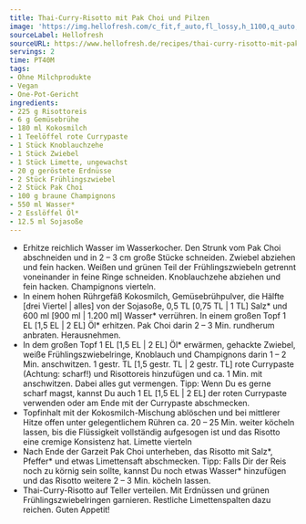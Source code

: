```yaml
---
title: Thai-Curry-Risotto mit Pak Choi und Pilzen
image: 'https://img.hellofresh.com/c_fit,f_auto,fl_lossy,h_1100,q_auto,w_2600/hellofresh_s3/image/thai-curry-risotto-mit-pak-choi-und-pilzen-ea3d3e6d.jpg'
sourceLabel: Hellofresh
sourceURL: https://www.hellofresh.de/recipes/thai-curry-risotto-mit-pak-choi-und-pilzen-62dc3faa400bd9c927055d15
servings: 2
time: PT40M
tags:
- Ohne Milchprodukte
- Vegan
- One-Pot-Gericht
ingredients:
- 225 g Risottoreis
- 6 g Gemüsebrühe
- 180 ml Kokosmilch
- 1 Teelöffel rote Currypaste
- 1 Stück Knoblauchzehe
- 1 Stück Zwiebel
- 1 Stück Limette, ungewachst
- 20 g geröstete Erdnüsse
- 2 Stück Frühlingszwiebel
- 2 Stück Pak Choi
- 100 g braune Champignons
- 550 ml Wasser*
- 2 Esslöffel Öl*
- 12.5 ml Sojasoße
---
```


- Erhitze reichlich Wasser im Wasserkocher. Den Strunk vom Pak Choi abschneiden und in 2 – 3 cm große Stücke schneiden.  Zwiebel abziehen und fein hacken.  Weißen und grünen Teil der Frühlingszwiebeln getrennt voneinander in feine Ringe schneiden.  Knoblauchzehe abziehen und fein hacken.  Champignons vierteln.
- In einem hohen Rührgefäß Kokosmilch, Gemüsebrühpulver, die Hälfte [drei Viertel | alles] von der Sojasoße, 0,5 TL [0,75 TL | 1 TL] Salz\* und 600 ml [900 ml | 1.200 ml] Wasser\* verrühren.  In einem großen Topf 1 EL [1,5 EL | 2 EL] Öl\* erhitzen. Pak Choi darin 2 – 3 Min. rundherum anbraten. Herausnehmen.
- In dem großen Topf 1 EL [1,5 EL | 2 EL] Öl\* erwärmen, gehackte Zwiebel, weiße Frühlingszwiebelringe, Knoblauch und Champignons darin 1 – 2 Min. anschwitzen. 1 gestr. TL [1,5 gestr. TL | 2 gestr. TL] rote Currypaste (Achtung: scharf!) und Risottoreis hinzufügen und ca. 1 Min. mit anschwitzen. Dabei alles gut vermengen. Tipp: Wenn Du es gerne scharf magst, kannst Du auch 1 EL [1,5 EL | 2 EL] der roten Currypaste verwenden oder am Ende mit der Currypaste abschmecken.
- Topfinhalt mit der Kokosmilch-Mischung ablöschen und bei mittlerer Hitze offen unter gelegentlichem Rühren ca. 20 – 25 Min. weiter köcheln lassen, bis die Flüssigkeit vollständig aufgesogen ist und das Risotto eine cremige Konsistenz hat. Limette vierteln
- Nach Ende der Garzeit Pak Choi unterheben, das Risotto mit Salz\*, Pfeffer\* und etwas Limettensaft abschmecken. Tipp: Falls Dir der Reis noch zu körnig sein sollte, kannst Du noch etwas Wasser\* hinzufügen und das Risotto weitere 2 – 3 Min. köcheln lassen.
- Thai-Curry-Risotto auf Teller verteilen. Mit Erdnüssen und grünen Frühlingszwiebelringen garnieren. Restliche Limettenspalten dazu reichen.  Guten Appetit!
